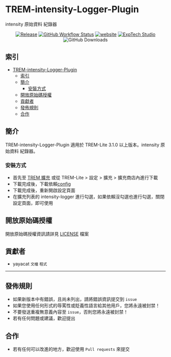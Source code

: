 # TREM-intensity-Logger-Plugin
intensity 原始資料 紀錄器

<div align="center">
<a href="https://github.com/ExpTechTW/TREM-intensity-Logger-Plugin/releases/latest"><img alt="Release" src="https://img.shields.io/github/v/release/ExpTechTW/TREM-intensity-Logger-Plugin"></a>
<a href="https://github.com/ExpTechTW/TREM-Lite/actions/workflows/github_actions.yml"><img alt="GitHub Workflow Status" src="https://github.com/ExpTechTW/TREM-Lite/actions/workflows/github_actions.yml/badge.svg"></a>
<a href="https://exptech.dev/trem"><img alt="website" src="https://img.shields.io/badge/website-exptech.dev-purple.svg"></a>
<a href="https://discord.gg/5dbHqV8ees"><img alt="ExpTech Studio"  src="https://img.shields.io/discord/926545182407688273?color=%235865F2&logo=discord&logoColor=white"></a>
<img alt="GitHub Downloads" src="https://img.shields.io/github/downloads/ExpTechTW/TREM-intensity-Logger-Plugin/total">
</div>

## 索引
- [TREM-intensity-Logger-Plugin](#trem-intensity-logger-plugin)
  - [索引](#索引)
  - [簡介](#簡介)
    - [安裝方式](#安裝方式)
  - [開放原始碼授權](#開放原始碼授權)
  - [貢獻者](#貢獻者)
  - [發佈規則](#發佈規則)
  - [合作](#合作)

## 簡介

TREM-intensity-Logger-Plugin 適用於 TREM-Lite 3.1.0 以上版本。intensity 原始資料 紀錄器。

### 安裝方式

- 首先至 [TREM 擴充](https://exptechtw.github.io/trem-plugins/) 或從 TREM-Lite > 設定 > 擴充 > 擴充商店內進行下載
- 下載完成後，下載依賴[config](https://github.com/ExpTechTW/trem-config-plugin)
- 下載完成後，重新開啟設定頁面
- 在擴充列表的 intensity-logger 進行勾選，如果依賴沒勾選也進行勾選，關閉設定頁面，即可使用

## 開放原始碼授權

開放原始碼授權資訊請詳見 [LICENSE](LICENSE) 檔案

## 貢獻者
- yayacat `文檔` `程式`

------

## 發佈規則
- 如果新版本中有錯誤，且尚未列出，請將錯誤資訊提交到 ```issue```
- 如果您使用任何形式的辱罵性或貶義性語言給其他用戶，您將永遠被封禁！
- 不要發送重複無意義內容至 ```issue```，否則您將永遠被封禁！
- 若有任何問題或建議，歡迎提出

## 合作
- 若有任何可以改進的地方，歡迎使用 ```Pull requests``` 來提交
